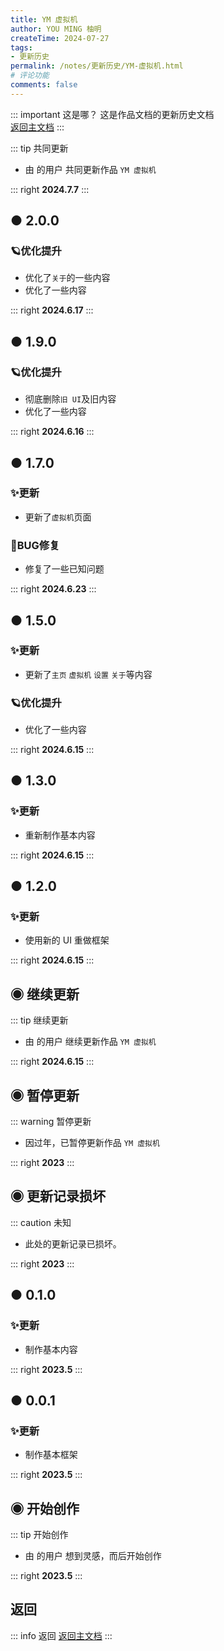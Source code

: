 ```yaml
---
title: YM 虚拟机
author: YOU MING 柚明
createTime: 2024-07-27
tags:
- 更新历史
permalink: /notes/更新历史/YM-虚拟机.html
# 评论功能
comments: false
---
```


::: important 这是哪？
这是作品文档的更新历史文档\
[返回主文档](/notes/YM-虚拟机.html)
:::

::: tip 共同更新
- 由 <Badge text="Youming 工作室" type="tip" /> 的用户 <Badge text="某团一笑" type="info" /> 共同更新作品 `YM 虚拟机`

::: right
**2024.7.7**
:::


## ● 2.0.0 <Badge text="内测版" type="danger" />
### 🪐优化提升

- 优化了`关于`的一些内容
- 优化了一些内容

::: right
**2024.6.17**
:::


## ● 1.9.0 <Badge text="内测版" type="danger" />
### 🪐优化提升

- 彻底删除`旧 UI`及旧内容
- 优化了一些内容

::: right
**2024.6.16**
:::


## ● 1.7.0 <Badge text="内测版" type="danger" />
### ✨更新

- 更新了`虚拟机`页面

### 🐛BUG修复
- 修复了一些已知问题

::: right
**2024.6.23**
:::


## ● 1.5.0 <Badge text="内测版" type="danger" />
### ✨更新

- 更新了`主页` `虚拟机` `设置` `关于`等内容

### 🪐优化提升

- 优化了一些内容

::: right
**2024.6.15**
:::


## ● 1.3.0 <Badge text="内测版" type="danger" />
### ✨更新

- 重新制作基本内容

::: right
**2024.6.15**
:::


## ● 1.2.0 <Badge text="内测版" type="danger" />
### ✨更新

- 使用新的 UI 重做框架

::: right
**2024.6.15**
:::


## ◉ 继续更新
::: tip 继续更新
- 由 <Badge text="Youming 工作室" type="tip" /> 的用户 <Badge text="柚明" type="tip" /> 继续更新作品 `YM 虚拟机`

::: right
**2024.6.15**
:::


## ◉ 暂停更新
::: warning 暂停更新
- 因过年，已暂停更新作品 `YM 虚拟机`

::: right
**2023**
:::


## ◉ 更新记录损坏 <Icon name="mingcute:alert-line" color="currentColor" />
::: caution 未知

- 此处的更新记录已损坏。

::: right
**2023**
:::


## ● 0.1.0 <Badge text="内测版" type="danger" />
### ✨更新

- 制作基本内容

::: right
**2023.5**
:::


## ● 0.0.1 <Badge text="内测版" type="danger" />
### ✨更新

- 制作基本框架

::: right
**2023.5**
:::


## ◉ 开始创作
::: tip 开始创作
- 由 <Badge text="Youming 工作室" type="tip" /> 的用户 <Badge text="柚明" type="tip" /> 想到灵感，而后开始创作

::: right
**2023.5**
:::


## <Icon name="mingcute:back-line" color="currentColor" /> 返回
::: info 返回
[返回主文档](/notes/YM-虚拟机.html)
:::